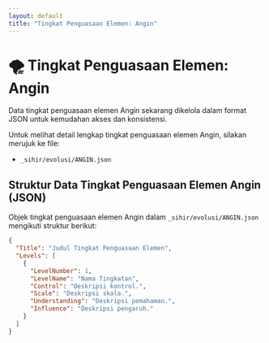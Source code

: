 ```yaml
---
layout: default
title: "Tingkat Penguasaan Elemen: Angin"
---
```

# 🌪️ Tingkat Penguasaan Elemen: Angin

Data tingkat penguasaan elemen Angin sekarang dikelola dalam format JSON untuk kemudahan akses dan konsistensi.

Untuk melihat detail lengkap tingkat penguasaan elemen Angin, silakan merujuk ke file:
*   `_sihir/evolusi/ANGIN.json`

## Struktur Data Tingkat Penguasaan Elemen Angin (JSON)

Objek tingkat penguasaan elemen Angin dalam `_sihir/evolusi/ANGIN.json` mengikuti struktur berikut:

```json
{
  "Title": "Judul Tingkat Penguasaan Elemen",
  "Levels": [
    {
      "LevelNumber": 1,
      "LevelName": "Nama Tingkatan",
      "Control": "Deskripsi kontrol.",
      "Scale": "Deskripsi skala.",
      "Understanding": "Deskripsi pemahaman.",
      "Influence": "Deskripsi pengaruh."
    }
  ]
}
```